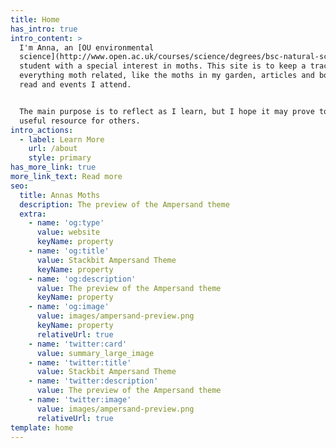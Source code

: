 ```yaml
---
title: Home
has_intro: true
intro_content: >
  I'm Anna, an [OU environmental
  science](http://www.open.ac.uk/courses/science/degrees/bsc-natural-sciences-environmental-science-q64-env)
  student with a special interest in moths. This site is to keep a track of
  everything moth related, like the moths in my garden, articles and books I
  read and events I attend.


  The main purpose is to reflect as I learn, but I hope it may prove to be a
  useful resource for others.
intro_actions:
  - label: Learn More
    url: /about
    style: primary
has_more_link: true
more_link_text: Read more
seo:
  title: Annas Moths
  description: The preview of the Ampersand theme
  extra:
    - name: 'og:type'
      value: website
      keyName: property
    - name: 'og:title'
      value: Stackbit Ampersand Theme
      keyName: property
    - name: 'og:description'
      value: The preview of the Ampersand theme
      keyName: property
    - name: 'og:image'
      value: images/ampersand-preview.png
      keyName: property
      relativeUrl: true
    - name: 'twitter:card'
      value: summary_large_image
    - name: 'twitter:title'
      value: Stackbit Ampersand Theme
    - name: 'twitter:description'
      value: The preview of the Ampersand theme
    - name: 'twitter:image'
      value: images/ampersand-preview.png
      relativeUrl: true
template: home
---
```

